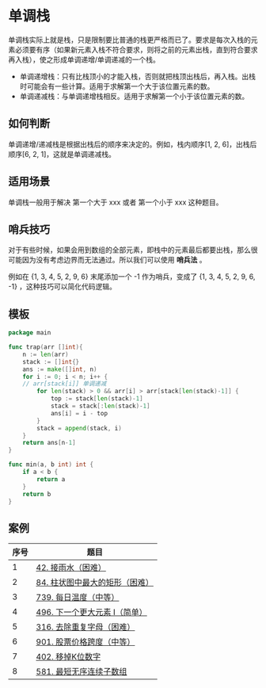 # 单调栈

单调栈实际上就是栈，只是限制要比普通的栈更严格而已了。要求是每次入栈的元素必须要有序（如果新元素入栈不符合要求，则将之前的元素出栈，直到符合要求再入栈），使之形成单调递增/单调递减的一个栈。

- 单调递增栈：只有比栈顶小的才能入栈，否则就把栈顶出栈后，再入栈。出栈时可能会有一些计算。适用于求解第一个大于该位置元素的数。
- 单调递减栈：与单调递增栈相反。适用于求解第一个小于该位置元素的数。

## 如何判断

单调递增/递减栈是根据出栈后的顺序来决定的。例如，栈内顺序[1, 2, 6]，出栈后顺序[6, 2, 1]，这就是单调递减栈。

## 适用场景

单调栈一般用于解决 第一个大于 xxx 或者 第一个小于 xxx 这种题目。

## 哨兵技巧

对于有些时候，如果会用到数组的全部元素，即栈中的元素最后都要出栈，那么很可能因为没有考虑边界而无法通过。所以我们可以使用 **哨兵法** 。

例如在 {1, 3, 4, 5, 2, 9, 6} 末尾添加一个 -1 作为哨兵，变成了 {1, 3, 4, 5, 2, 9, 6, -1} ，这种技巧可以简化代码逻辑。

## 模板

```go
package main

func trap(arr []int){
	n := len(arr)
	stack := []int{}
	ans := make([]int, n)
	for i := 0; i < n; i++ {
    // arr[stack[i]] 单调递减
		for len(stack) > 0 && arr[i] > arr[stack[len(stack)-1]] {
			top := stack[len(stack)-1]
			stack = stack[:len(stack)-1]
			ans[i] = i - top
		}
		stack = append(stack, i)
	}
	return ans[n-1]
}

func min(a, b int) int {
	if a < b {
		return a
	}
	return b
}
```



## 案例

| 序号 | 题目                                                         |
| ---- | ------------------------------------------------------------ |
| 1    | [42. 接雨水（困难）](https://leetcode-cn.com/problems/trapping-rain-water/) |
| 2    | [84. 柱状图中最大的矩形（困难）](https://leetcode-cn.com/problems/largest-rectangle-in-histogram/) |
| 3    | [739. 每日温度（中等）](https://leetcode-cn.com/problems/daily-temperatures/) |
| 4    | [496. 下一个更大元素 I（简单）](https://leetcode-cn.com/problems/next-greater-element-i/) |
| 5    | [316. 去除重复字母（困难）](https://leetcode-cn.com/problems/remove-duplicate-letters/) |
| 6    | [901. 股票价格跨度（中等）](https://leetcode-cn.com/problems/online-stock-span/) |
| 7    | [402. 移掉K位数字](https://leetcode-cn.com/problems/remove-k-digits/) |
| 8    | [581. 最短无序连续子数组](https://leetcode-cn.com/problems/shortest-unsorted-continuous-subarray/) |
